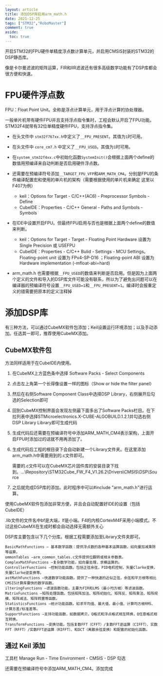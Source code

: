 ```yaml
---
layout: article
title: 添加DSP库启用arm_math.h
date: 2021-12-25
tags: ["STM32","RoboMaster"]
comment: true
aside:
  toc: true
---
```


开启STM32的FPU硬件单精度浮点数计算单元，并启用CMSIS封装的STM32的DSP静态库。

像是卡尔曼滤波的矩阵运算，FIR和IIR滤波还有很多高级数学功能有了DSP库都会很方便和快速。

<!--more-->

# FPU硬件浮点数

FPU：Float Point Unit。全称是浮点计算单元，用于浮点计算的协处理器。

一般单片机带有硬件FPU并且支持浮点指令集时，工程会默认开启了FPU功能。STM32F4就带有32位单精度硬件FPU，支持浮点指令集。

- 在头文件中 `stm32f767xx.h`中定义了`__FPU_PRESENT`。其值为`1`时可用。


- 在头文件中 `core_cm7.h` 中定义了`__FPU_USED`。其值为`1`时可用。


- 在`system_stm32f4xx.c`中初始化函数`SystemInit()`会根据上面两个define的数值用预编译来自动判断是否启用硬件浮点数。
- 还需要在预编译符号添加`__TARGET_FPU_VFP`和`ARM_MATH_CM4`。分别是FPU的条件编译配置宏和使用的单片机的架构（需要根据使用的单片机来确定 这里以F407为例）
  - keil：Options for Target - C/C++(AC6) - Preprocessor Symbols - Define
  - CubeIDE：Properties - C/C++ General - Paths and Symbols - Symbols

- 在IDE中设置开启FPU。但最终FPU启用与否也是根据上面两个define的数值来判断。
  - keil：Options for Target - Target - Floating Point Hardware 设置为 Single Precision 或 USEFPU
  - CubeIDE：Properties - C/C++ Bulid - Settings - MCU Settings。Floating-point unit 设置为 FPv4-SP-D16 ；Floating-point ABI 设置为 Hardware implementation (-mfloat-abi=hard)

- arm_math.h 也需要根据`__FPU_USED`的数值来判断是否启用。但是因为上面两个定义的文件和导入的DSP库文件可能没有联系，所以为了避免出问题可以在编译器的预编译符号设置`__FPU_USED=1`和`__FPU_PRESENT=1`。编译时会报重定义的错需要把原本的定义注释掉

# 添加DSP库

有三种方法，可以通过CubeMX软件包添加；Keil设置运行环境添加；以及手动添加。任选其一即可，推荐使用CubeMX添加。

## CubeMX软件包

方法同样适用于在CubeIDE内使用。

1. 在CubeMX上方蓝色条中选择 Software Packs - Select Components

2. 点击左上角第一个长得像设置一样的图标（Show or hide the filter panel）

3. 然后在右侧Software Component Class中选择DSP Library，右侧展开后勾选的Selection即可

4. 回到CubeMX控制界面会发现左侧最下面多出了Software Packs栏目。在下拉列表中选择STMicroelectronics.X-CUBE-ALGOBUILD.1.2.1并勾选右侧DSP Library Library即可生成代码

5. 生成代码后还需要在预编译符号中添加ARM_MATH_CM4表示架构，上面开启FPU时添加过的话就不用再添加了。

6. 生成代码后工程的根目录下会自动新建一个Library文件夹。在这里添加arm_math.h中需要用到的.c文件即可。

   需要的.c文件可以在CubeMX芯片固件库的安装目录下找到。...\Repository\STM32Cube_FW_F4_V1.26.2\Drivers\CMSIS\DSP\Source

7. 之后就完成DSP库的添加。此时程序中可以#include "arm_math.h"进行运算。

使用CubeMX软件包添加非常方便，并且会自动配置好IDE的设置（包括CubeIDE）

.lib文件的文件名中bf是大端，lf是小端。F4的内核CortexM4F采用小端模式。不过这些CubeMX在生成时都会自动选择无需额外关心

DSP库主要包含以下几个分库。根据工程需要添加至Library文件夹即可。

    BasicMathFunctions – 基本数学函数：提供浮点数的各种基本运算函数，如向量加减乘除等运算。
    ommonTables –arm_common_tables.c文件提供位翻转或相关参数表。
    ComplexMathFunctions –复杂数学功能，如向量处理，求模运算的。
    ControllerFunctions –控制功能函数。包括正弦余弦，PID电机控制，矢量Clarke变换，矢量Clarke逆变换等。
    astMathFunctions –快速数学功能函数。提供了一种快速的近似正弦，余弦和平方根等相比CMSIS计算库要快的数学函数。
    ilteringFunctions –滤波函数功能，主要为FIR和LMS（最小均方根）等滤波函数。
    MatrixFunctions –矩阵处理函数。包括矩阵加法、矩阵初始化、矩阵反、矩阵乘法、矩阵规模、矩阵减法、矩阵转置等函数。
    StatisticsFunctions –统计功能函数。如求平均值、最大值、最小值、计算均方根RMS、计算方差/标准差等。
    SupportFunctions –支持功能函数，如数据拷贝，Q格式和浮点格式相互转换，Q任意格式相互转换。
    TransformFunctions –变换功能。包括复数FFT（CFFT）/复数FFT逆运算（CIFFT）、实数FFT（RFFT）/实数FFT逆运算（RIFFT）、和DCT（离散余弦变换）和配套的初始化函数。

## 通过 Keil 添加

工具栏 Manage Run - Time Environment - CMSIS - DSP 勾选

还需要在预编译符号中添加ARM_MATH_CM4。添加完成
